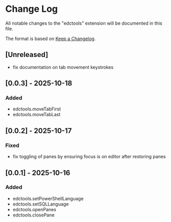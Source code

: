 # Change Log

All notable changes to the "edctools" extension will be documented in this file.

The format is based on [Keep a Changelog](https://keepachangelog.com/en/1.1.0/).

## [Unreleased]

- fix documentation on tab movement keystrokes

## [0.0.3] - 2025-10-18

### Added

- edctools.moveTabFirst
- edctools.moveTabLast

## [0.0.2] - 2025-10-17

### Fixed

- fix toggling of panes by ensuring focus is on editor after restoring panes

## [0.0.1] - 2025-10-16

### Added

- edctools.setPowerShellLanguage
- edctools.setSQLLanguage
- edctools.openPanes
- edctools.closePane

